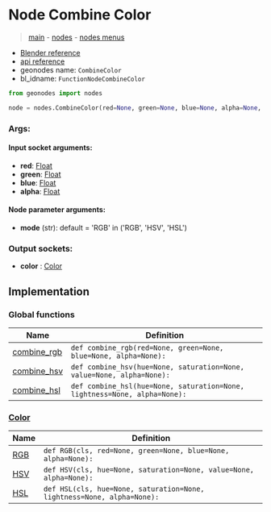# Node Combine Color

> [main](../structure.md) - [nodes](nodes.md) - [nodes menus](nodes_menus.md)

- [Blender reference](https://docs.blender.org/manual/en/latest/modeling/geometry_nodes/color/combine_color.html)
- [api reference](https://docs.blender.org/api/current/bpy.types.FunctionNodeCombineColor.html)
- geonodes name: `CombineColor`
- bl_idname: `FunctionNodeCombineColor`

```python
from geonodes import nodes

node = nodes.CombineColor(red=None, green=None, blue=None, alpha=None, mode='RGB')
```

### Args:

#### Input socket arguments:

- **red**: [Float](Float.md)
- **green**: [Float](Float.md)
- **blue**: [Float](Float.md)
- **alpha**: [Float](Float.md)

#### Node parameter arguments:

- **mode** (str): default = 'RGB' in ('RGB', 'HSV', 'HSL')

### Output sockets:

- **color** : [Color](Color.md)

## Implementation

### Global functions

| Name | Definition |
|------|------------|
 | [combine_rgb](A.md#combine_rgb) | `def combine_rgb(red=None, green=None, blue=None, alpha=None):` |
 | [combine_hsv](A.md#combine_hsv) | `def combine_hsv(hue=None, saturation=None, value=None, alpha=None):` |
 | [combine_hsl](A.md#combine_hsl) | `def combine_hsl(hue=None, saturation=None, lightness=None, alpha=None):` |

### [Color](Color.md)

| Name | Definition |
|------|------------|
 | [RGB](Color.md#RGB-classmethod) | `def RGB(cls, red=None, green=None, blue=None, alpha=None):` |
 | [HSV](Color.md#HSV-classmethod) | `def HSV(cls, hue=None, saturation=None, value=None, alpha=None):` |
 | [HSL](Color.md#HSL-classmethod) | `def HSL(cls, hue=None, saturation=None, lightness=None, alpha=None):` |

